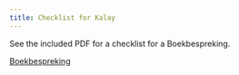 ```yaml
---
title: Checklist for Kalay
---
```


See the included PDF for a checklist for a Boekbespreking.

[Boekbespreking]({{site.url}}/attachments/2017/Squla-BoekbesprekingTips.pdf)



